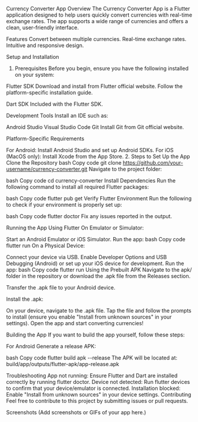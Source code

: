 Currency Converter  App
Overview
The Currency Converter App is a Flutter application designed to help users quickly convert currencies with real-time exchange rates. The app supports a wide range of currencies and offers a clean, user-friendly interface.

Features
Convert between multiple currencies.
Real-time exchange rates.
Intuitive and responsive design.

Setup and Installation
1. Prerequisites
Before you begin, ensure you have the following installed on your system:

Flutter SDK
Download and install from Flutter official website. Follow the platform-specific installation guide.

Dart SDK
Included with the Flutter SDK.

Development Tools
Install an IDE such as:

Android Studio
Visual Studio Code
Git
Install Git from Git official website.

Platform-Specific Requirements

For Android: Install Android Studio and set up Android SDKs.
For iOS (MacOS only): Install Xcode from the App Store.
2. Steps to Set Up the App
Clone the Repository
bash
Copy code
git clone https://github.com/your-username/currency-converter.git
Navigate to the project folder:

bash
Copy code
cd currency-converter
Install Dependencies
Run the following command to install all required Flutter packages:

bash
Copy code
flutter pub get
Verify Flutter Environment
Run the following to check if your environment is properly set up:

bash
Copy code
flutter doctor
Fix any issues reported in the output.

Running the App
Using Flutter
On Emulator or Simulator:

Start an Android Emulator or iOS Simulator.
Run the app:
bash
Copy code
flutter run
On a Physical Device:

Connect your device via USB.
Enable Developer Options and USB Debugging (Android) or set up your iOS device for development.
Run the app:
bash
Copy code
flutter run
Using the Prebuilt APK
Navigate to the apk/ folder in the repository or download the .apk file from the Releases section.

Transfer the .apk file to your Android device.

Install the .apk:

On your device, navigate to the .apk file.
Tap the file and follow the prompts to install (ensure you enable "Install from unknown sources" in your settings).
Open the app and start converting currencies!

Building the App
If you want to build the app yourself, follow these steps:

For Android
Generate a release APK:

bash
Copy code
flutter build apk --release
The APK will be located at: build/app/outputs/flutter-apk/app-release.apk

Troubleshooting
App not running: Ensure Flutter and Dart are installed correctly by running flutter doctor.
Device not detected: Run flutter devices to confirm that your device/emulator is connected.
Installation blocked: Enable "Install from unknown sources" in your device settings.
Contributing
Feel free to contribute to this project by submitting issues or pull requests.

Screenshots
(Add screenshots or GIFs of your app here.)
